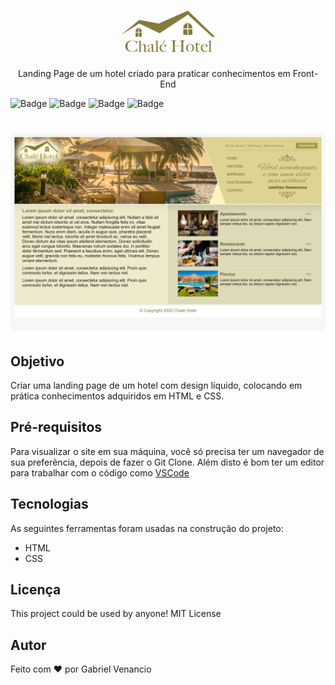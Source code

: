 <h1 align="center"><img src="./imagens/logo.png"></h1>
<p align="center">Landing Page de um hotel criado para praticar conhecimentos em Front-End</p>

![Badge](https://img.shields.io/github/issues/Gabriel-Venancio/chale-hotel)
![Badge](https://img.shields.io/github/forks/Gabriel-Venancio/chale-hotel)
![Badge](https://img.shields.io/github/stars/Gabriel-Venancio/chale-hotel)
![Badge](https://img.shields.io/github/license/Gabriel-Venancio/chale-hotel)

<h1 align="center">
  <img alt="Chalé Hotel" title="#Chalé Hotel" src="./screenshot/chale-hotel.png" />
</h1>

## Objetivo


Criar uma landing page de um hotel com design líquido, colocando em prática conhecimentos adquiridos em HTML e CSS.

## Pré-requisitos

Para visualizar o site em sua máquina, você só precisa ter um navegador de sua preferência, depois de fazer o Git Clone.
Além disto é bom ter um editor para trabalhar com o código como [VSCode](https://code.visualstudio.com/)

## Tecnologias

As seguintes ferramentas foram usadas na construção do projeto:

- HTML
- CSS

## Licença

This project could be used by anyone! MIT License

## Autor
Feito com ❤️ por Gabriel Venancio 
